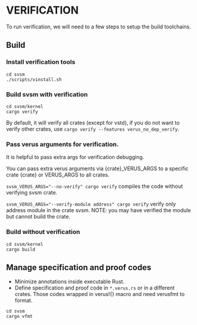 VERIFICATION
=======

To run verification, we will need to a few steps to setup the build toolchains.


## Build

### Install verification tools

```
cd svsm
./scripts/vinstall.sh
```

### Build svsm with verification

```
cd svsm/kernel
cargo verify
```

By default, it will verify all crates (except for vstd), if you do not want to
verify other crates, use `cargo verify --features verus_no_dep_verify`.


### Pass verus arguments for verification.

It is helpful to pass extra args for verification debugging.

You can pass extra verus arguments via {crate}_VERUS_ARGS to a specific crate
{crate} or VERUS_ARGS to all crates.

`svsm_VERUS_ARGS="--no-verify" cargo verify` compiles the code without verifying
svsm crate.

`svsm_VERUS_ARGS="--verify-module address" cargo verify` verify only address
module in the crate svsm. NOTE: you may have verified the module but cannot
build the crate.



### Build without verification

```
cd svsm/kernel
cargo build
```

## Manage specification and proof codes

* Minimize annotations inside executable Rust.
* Define specification and proof code in `*.verus.rs` or in a different crates. Those codes wrapped in verus!{} macro and need verusfmt to format.

```
cd svsm
cargo vfmt
```
